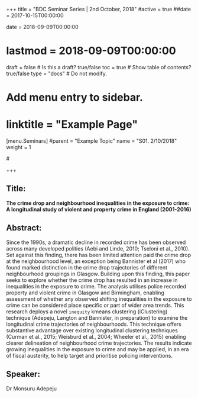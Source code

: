 +++
title = "BDC Seminar Series | 2nd October, 2018"
#active = true
##date = 2017-10-15T00:00:00

date = 2018-09-09T00:00:00
# lastmod = 2018-09-09T00:00:00

draft = false  # Is this a draft? true/false
toc = true  # Show table of contents? true/false
type = "docs"  # Do not modify.

# Add menu entry to sidebar.
# linktitle = "Example Page"
[menu.Seminars]
  #parent = "Example Topic"
  name = "S01. 2/10/2018"
  weight = 1
 
#[]("/tutorial/tutor_eg_021018_files/featured.jpg"")

+++

## **Title:**

**The crime drop and neighbourhood inequalities in the exposure to crime: A longitudinal study of violent and property crime in England (2001-2016)**
  
## **Abstract:**

Since the 1990s, a dramatic decline in recorded crime has been observed across many developed polities (Aebi and Linde, 2010; Tseloni et al., 2010). Set against this finding, there has been limited attention paid the crime drop at the neighbourhood level, an exception being Bannister et al (2017) who found marked distinction in the crime drop trajectories of different neighbourhood groupings in Glasgow. Building upon this finding, this paper seeks to explore whether the crime drop has resulted in an increase in inequalities in the exposure to crime. The analysis utilises police recorded property and violent crime in Glasgow and Birmingham, enabling assessment of whether any observed shifting inequalities in the exposure to crime can be considered place specific or part of wider area trends.
This research deploys a novel `inequity` kmeans clustering (iClustering) technique (Adepeju, Langton and Bannister, in preparation) to examine the longitudinal crime trajectories of neighbourhoods. This technique offers substantive advantage over existing longitudinal clustering techniques (Curman et al., 2015; Weisburd et al., 2004; Wheeler et al., 2015) enabling clearer delineation of neighbourhood crime trajectories. The results indicate growing inequalities in the exposure to crime and may be applied, in an era of fiscal austerity, to help target and prioritise policing interventions.

## **Speaker:**
Dr Monsuru Adepeju




